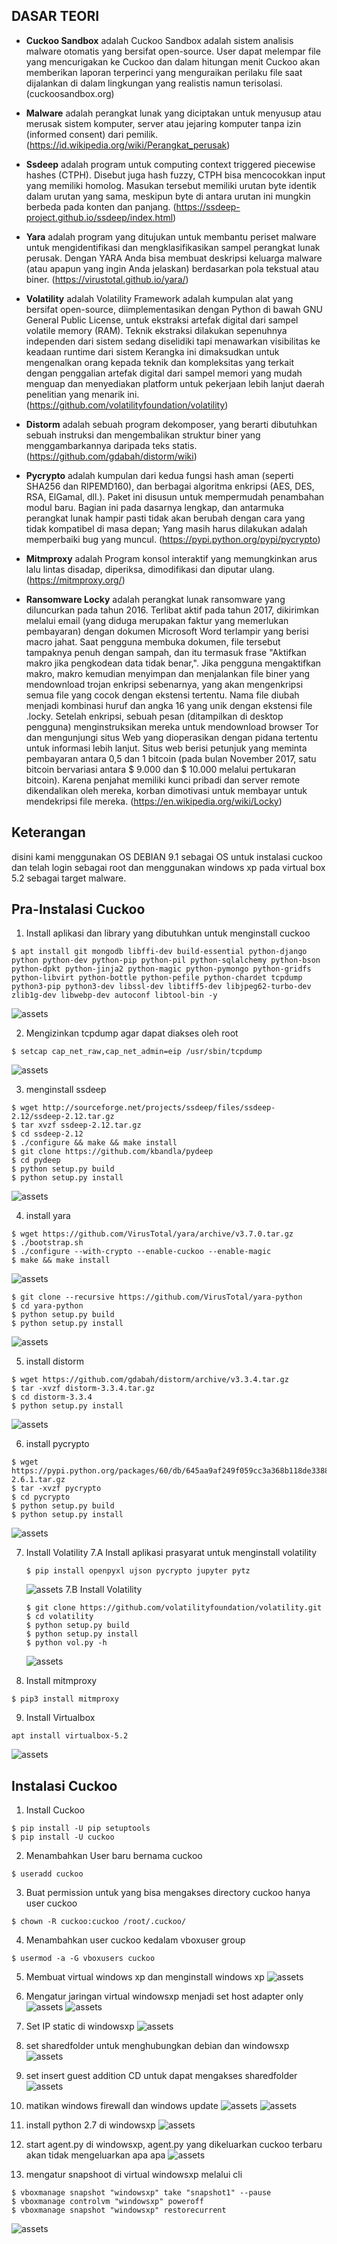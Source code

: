 ## DASAR TEORI
* **Cuckoo Sandbox** adalah 
Cuckoo Sandbox adalah sistem analisis malware otomatis yang bersifat open-source. User dapat melempar file yang mencurigakan ke Cuckoo dan dalam hitungan menit Cuckoo akan memberikan laporan terperinci yang menguraikan perilaku file saat dijalankan di dalam lingkungan yang realistis namun terisolasi.
(cuckoosandbox.org)

* **Malware** adalah 
perangkat lunak yang diciptakan untuk menyusup atau merusak sistem komputer, server atau jejaring komputer tanpa izin (informed consent) dari pemilik.
(https://id.wikipedia.org/wiki/Perangkat_perusak)

* **Ssdeep** adalah 
program untuk computing context triggered piecewise hashes (CTPH). Disebut juga hash fuzzy, CTPH bisa mencocokkan input yang memiliki homolog. Masukan tersebut memiliki urutan byte identik dalam urutan yang sama, meskipun byte di antara urutan ini mungkin berbeda pada konten dan panjang.
(https://ssdeep-project.github.io/ssdeep/index.html)

* **Yara** adalah 
program yang ditujukan untuk membantu periset malware untuk mengidentifikasi dan mengklasifikasikan sampel perangkat lunak perusak. Dengan YARA Anda bisa membuat deskripsi keluarga malware (atau apapun yang ingin Anda jelaskan) berdasarkan pola tekstual atau biner.
(https://virustotal.github.io/yara/)

* **Volatility** adalah 
Volatility Framework adalah kumpulan alat yang bersifat open-source, diimplementasikan dengan Python di bawah GNU General Public License, untuk ekstraksi artefak digital dari sampel volatile memory (RAM). Teknik ekstraksi dilakukan sepenuhnya independen dari
sistem sedang diselidiki tapi menawarkan visibilitas ke keadaan runtime dari sistem Kerangka ini dimaksudkan untuk mengenalkan orang kepada teknik dan kompleksitas yang terkait dengan penggalian artefak digital dari sampel memori yang mudah menguap dan menyediakan platform untuk pekerjaan lebih lanjut daerah penelitian yang menarik ini.
(https://github.com/volatilityfoundation/volatility)

* **Distorm** adalah 
sebuah program dekomposer, yang berarti dibutuhkan sebuah instruksi dan mengembalikan struktur biner yang menggambarkannya daripada teks statis.
(https://github.com/gdabah/distorm/wiki)

* **Pycrypto** adalah 
kumpulan dari kedua fungsi hash aman (seperti SHA256 dan RIPEMD160), dan berbagai algoritma enkripsi (AES, DES, RSA, ElGamal, dll.). Paket ini disusun untuk mempermudah penambahan modul baru. Bagian ini pada dasarnya lengkap, dan antarmuka perangkat lunak hampir pasti tidak akan berubah dengan cara yang tidak kompatibel di masa depan; Yang masih harus dilakukan adalah memperbaiki bug yang muncul.
(https://pypi.python.org/pypi/pycrypto)

* **Mitmproxy** adalah 
Program konsol interaktif yang memungkinkan arus lalu lintas disadap, diperiksa, dimodifikasi dan diputar ulang.
(https://mitmproxy.org/)

* **Ransomware Locky** adalah
perangkat lunak ransomware yang diluncurkan pada tahun 2016. Terlibat aktif pada tahun 2017, dikirimkan melalui email (yang diduga merupakan faktur yang memerlukan pembayaran) dengan dokumen Microsoft Word terlampir yang berisi macro jahat. Saat pengguna membuka dokumen, file tersebut tampaknya penuh dengan sampah, dan itu termasuk frase "Aktifkan makro jika pengkodean data tidak benar,". Jika pengguna mengaktifkan makro, makro kemudian menyimpan dan menjalankan file biner yang mendownload trojan enkripsi sebenarnya, yang akan mengenkripsi semua file yang cocok dengan ekstensi tertentu. Nama file diubah menjadi kombinasi huruf dan angka 16 yang unik dengan ekstensi file .locky. Setelah enkripsi, sebuah pesan (ditampilkan di desktop pengguna) menginstruksikan mereka untuk mendownload browser Tor dan mengunjungi situs Web yang dioperasikan dengan pidana tertentu untuk informasi lebih lanjut. Situs web berisi petunjuk yang meminta pembayaran antara 0,5 dan 1 bitcoin (pada bulan November 2017, satu bitcoin bervariasi antara $ 9.000 dan $ 10.000 melalui pertukaran bitcoin). Karena penjahat memiliki kunci pribadi dan server remote dikendalikan oleh mereka, korban dimotivasi untuk membayar untuk mendekripsi file mereka.
(https://en.wikipedia.org/wiki/Locky)

## Keterangan
disini kami menggunakan OS DEBIAN 9.1 sebagai OS untuk instalasi cuckoo dan telah login sebagai root dan menggunakan windows xp pada virtual box 5.2 sebagai target malware.

## Pra-Instalasi Cuckoo
  1. Install aplikasi dan library yang dibutuhkan untuk menginstall cuckoo
  ```
  $ apt install git mongodb libffi-dev build-essential python-django python python-dev python-pip python-pil python-sqlalchemy python-bson python-dpkt python-jinja2 python-magic python-pymongo python-gridfs python-libvirt python-bottle python-pefile python-chardet tcpdump python3-pip python3-dev libssl-dev libtiff5-dev libjpeg62-turbo-dev zlib1g-dev libwebp-dev autoconf libtool-bin -y
  ```
  ![assets](assets/pic/1.png)

  2. Mengizinkan tcpdump agar dapat diakses oleh root
  ```
  $ setcap cap_net_raw,cap_net_admin=eip /usr/sbin/tcpdump
  ```
 ![assets](assets/pic/2.png)
 
  3. menginstall ssdeep
  ```
  $ wget http://sourceforge.net/projects/ssdeep/files/ssdeep-2.12/ssdeep-2.12.tar.gz
  $ tar xvzf ssdeep-2.12.tar.gz
  $ cd ssdeep-2.12
  $ ./configure && make && make install
  $ git clone https://github.com/kbandla/pydeep
  $ cd pydeep
  $ python setup.py build
  $ python setup.py install
  ```
  ![assets](assets/pic/3.png)
  
  4. install yara
  ```
  $ wget https://github.com/VirusTotal/yara/archive/v3.7.0.tar.gz
  $ ./bootstrap.sh
  $ ./configure --with-crypto --enable-cuckoo --enable-magic
  $ make && make install
  ```
  ![assets](assets/pic/4.png)
  ```
  $ git clone --recursive https://github.com/VirusTotal/yara-python
  $ cd yara-python
  $ python setup.py build
  $ python setup.py install
  ```
  ![assets](assets/pic/5.png)
  
  5. install distorm
  ```
  $ wget https://github.com/gdabah/distorm/archive/v3.3.4.tar.gz
  $ tar -xvzf distorm-3.3.4.tar.gz
  $ cd distorm-3.3.4
  $ python setup.py install
  ```
  ![assets](assets/pic/55.png)
  
  6. install pycrypto
  ```
  $ wget https://pypi.python.org/packages/60/db/645aa9af249f059cc3a368b118de33889219e0362141e75d4eaf6f80f163/pycrypto-2.6.1.tar.gz
  $ tar -xvzf pycrypto
  $ cd pycrypto
  $ python setup.py build
  $ python setup.py install
  ```
  ![assets](assets/pic/56.png)
  
  7. Install Volatility
    7.A Install aplikasi prasyarat untuk menginstall volatility
        ```
        $ pip install openpyxl ujson pycrypto jupyter pytz
        ```
        ![assets](assets/pic/7.png)
    7.B Install Volatility
        ```
        $ git clone https://github.com/volatilityfoundation/volatility.git
        $ cd volatility
        $ python setup.py build
        $ python setup.py install
        $ python vol.py -h
        ```
        ![assets](assets/pic/6.png)
    
  8. Install mitmproxy
  ```
  $ pip3 install mitmproxy
  ```
   
  9. Install Virtualbox
  ```
  apt install virtualbox-5.2
  ```
  ![assets](assets/pic/9.png)
   
## Instalasi Cuckoo
  1. Install Cuckoo
  ```
  $ pip install -U pip setuptools
  $ pip install -U cuckoo
  ```
  
  2. Menambahkan User baru bernama cuckoo
  ```
  $ useradd cuckoo
  ```
  
  3. Buat permission untuk yang bisa mengakses directory cuckoo hanya user cuckoo
  ```
  $ chown -R cuckoo:cuckoo /root/.cuckoo/
  ```
  
  4. Menambahkan user cuckoo kedalam vboxuser group
  ```
  $ usermod -a -G vboxusers cuckoo
  ```
  
  5. Membuat virtual windows xp dan menginstall windows xp
  ![assets](assets/pic/11.png)
  
  6. Mengatur jaringan virtual windowsxp menjadi set host adapter only
  ![assets](assets/pic/13.png)
  ![assets](assets/pic/12.png)
  
  7. Set IP static di windowsxp
  ![assets](assets/pic/14.png)
  
  8. set sharedfolder untuk menghubungkan debian dan windowsxp
  ![assets](assets/pic/15.png)
  
  9. set insert guest addition CD untuk dapat mengakses sharedfolder
  ![assets](assets/pic/16.png)
  
  10. matikan windows firewall dan windows update
  ![assets](assets/pic/17.png)
  ![assets](assets/pic/18.png)
  
  11. install python 2.7 di windowsxp
  ![assets](assets/pic/10.png)
  
  12. start agent.py di windowsxp, agent.py yang dikeluarkan cuckoo terbaru akan tidak mengeluarkan apa apa
  ![assets](assets/pic/19.png)
  
  13. mengatur snapshoot di virtual windowsxp melalui cli
  ```
  $ vboxmanage snapshot "windowsxp" take "snapshot1" --pause
  $ vboxmanage controlvm "windowsxp" poweroff
  $ vboxmanage snapshot "windowsxp" restorecurrent
  ```
   ![assets](assets/pic/20.png)
